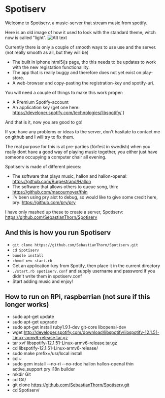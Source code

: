 Spotiserv
=========

Welcome to Spotiserv, a music-server that stream music from spotify.

Here is an old image of how it used to look with the standard theme, witch now is called "light".
![Alt text](http://i.imgur.com/1Zlw0sK.png "Old image")

Currently there is only a couple of smooth ways to use use and the server. (not really smooth as all, but they will be)
  * The built in iphone html5/js page, tho this needs to be updates to work with the new registation functionallity.
  * The app that is really buggy and therefore does not yet exist on play-store.
  * A web-browser and copy-pasting the registration-key and spotify-uri.

You will need a couple of things to make this work proper:
  * A Premium Spotify-account
  * An application key (get one here: https://developer.spotify.com/technologies/libspotify/ )

And that is it, now you are good to go!

If you have any problems or ideas to the server, don't hasitate to contact me on github and I will try to fix them.

The real purpose for this is at pre-parties (förfest in swedish) when you really dont have a good
way of playing music together, you either just have someone occupying a computer chair all evening.

Spotiserv is made of different pieces:
  * The software that plays music, hallon and hallon-openal: https://github.com/Burgestrand/Hallon
  * The software that allows others to queue song, thin: https://github.com/macournoyer/thin
  * I'v been using pry alot to debug, so would like to give some credit here, pry: https://github.com/pry/pry

I have only mashed up these to create a server, Spotiserv: https://github.com/SebastianThorn/Spotiserv

And this is how you run Spotiserv
---------------------------------
  * `git clone https://github.com/SebastianThorn/Spotiserv.git`
  * `cd Spotiserv`
  * `bundle install`
  * `chmod x+u start.rb`
  * Get an application-key from Spotify, then place it in the current directory
  * `./start.rb spotiserv.conf` and supply username and password if you didn't write them in spotiserv.conf
  * Start adding music and enjoy!

How to run on RPi, raspberrian (not sure if this longer works)
--------------------------------------------------------------
  * sudo apt-get update
  * sudo apt-get upgrade
  * sudo apt-get install ruby1.9.1-dev git-core libopenal-dev
  * wget http://developer.spotify.com/download/libspotify/libspotify-12.1.51-Linux-armv6-release.tar.gz
  * tar xvf libspotify-12.1.51-Linux-armv6-release.tar.gz
  * cd libspotify-12.1.51-Linux-armv6-release/
  * sudo make prefix=/usr/local install
  * cd ~
  * sudo gem install --no-ri --no-rdoc hallon hallon-openal thin active_support pry i18n builder
  * mkdir Git
  * cd Git/
  * git clone https://github.com/SebastianThorn/Spotiserv.git
  * cd Spotiserv/
